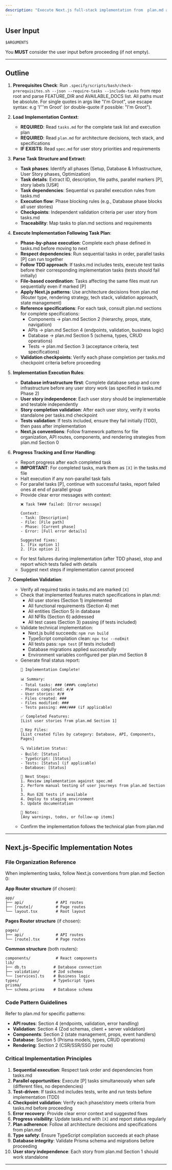```yaml
---
description: "Execute Next.js full-stack implementation from  plan.md and tasks.md"
---
```


## User Input

```text
$ARGUMENTS
```

You **MUST** consider the user input before proceeding (if not empty).

---

## Outline

1. **Prerequisites Check**: Run `.specify/scripts/bash/check-prerequisites.sh --json --require-tasks --include-tasks` from repo root and parse FEATURE_DIR and AVAILABLE_DOCS list. All paths must be absolute. For single quotes in args like "I'm Groot", use escape syntax: e.g 'I'\''m Groot' (or double-quote if possible: "I'm Groot").

2. **Load Implementation Context**:
   - **REQUIRED**: Read `tasks.md` for the complete task list and execution plan
   - **REQUIRED**: Read `plan.md` for architecture decisions, tech stack, and specifications
   - **IF EXISTS**: Read `spec.md` for user story priorities and requirements

4. **Parse Task Structure and Extract**:
   - **Task phases**: Identify all phases (Setup, Database & Infrastructure, User Story phases, Optimization)
   - **Task details**: Extract ID, description, file paths, parallel markers [P], story labels [US#]
   - **Task dependencies**: Sequential vs parallel execution rules from tasks.md
   - **Execution flow**: Phase blocking rules (e.g., Database phase blocks all user stories)
   - **Checkpoints**: Independent validation criteria per user story from tasks.md
   - **Traceability**: Map tasks to plan.md sections and requirements

5. **Execute Implementation Following Task Plan**:
   - **Phase-by-phase execution**: Complete each phase defined in tasks.md before moving to next
   - **Respect dependencies**: Run sequential tasks in order, parallel tasks [P] can run together
   - **Follow TDD approach**: If tasks.md includes tests, execute test tasks before their corresponding implementation tasks (tests should fail initially)
   - **File-based coordination**: Tasks affecting the same files must run sequentially even if marked [P]
   - **Apply Next.js patterns**: Use architecture decisions from plan.md (Router type, rendering strategy, tech stack, validation approach, state management)
   - **Reference specifications**: For each task, consult plan.md sections for complete specifications:
     * Components → plan.md Section 2 (hierarchy, props, state, navigation)
     * APIs → plan.md Section 4 (endpoints, validation, business logic)
     * Database → plan.md Section 5 (schema, types, CRUD operations)
     * Tests → plan.md Section 3 (acceptance criteria, test specifications)
   - **Validation checkpoints**: Verify each phase completion per tasks.md checkpoint criteria before proceeding

6. **Implementation Execution Rules**:
   - **Database infrastructure first**: Complete database setup and core infrastructure before any user story work (as specified in tasks.md Phase 2)
   - **User story independence**: Each user story should be implementable and testable independently
   - **Story completion validation**: After each user story, verify it works standalone per tasks.md checkpoint
   - **Tests validation**: If tests included, ensure they fail initially (TDD), then pass after implementation
   - **Next.js conventions**: Follow framework patterns for file organization, API routes, components, and rendering strategies from plan.md Section 0

7. **Progress Tracking and Error Handling**:
   - Report progress after each completed task
   - **IMPORTANT**: For completed tasks, mark them as `[X]` in the tasks.md file
   - Halt execution if any non-parallel task fails
   - For parallel tasks [P], continue with successful tasks, report failed ones at end of parallel group
   - Provide clear error messages with context:
     ```
     ❌ Task T### failed: [Error message]
     
     Context:
     - Task: [Description]
     - File: [File path]
     - Phase: [Current phase]
     - Error: [Full error details]
     
     Suggested fixes:
     1. [Fix option 1]
     2. [Fix option 2]
     ```
   - For test failures during implementation (after TDD phase), stop and report which tests failed with details
   - Suggest next steps if implementation cannot proceed

8. **Completion Validation**:
   - Verify all required tasks in tasks.md are marked `[X]`
   - Check that implemented features match specifications in plan.md:
     * All user stories (Section 1) implemented
     * All functional requirements (Section 4) met
     * All entities (Section 5) in database
     * All NFRs (Section 6) addressed
     * All test cases (Section 3) passing (if tests included)
   - Validate technical implementation:
     * Next.js build succeeds: `npm run build`
     * TypeScript compilation clean: `npx tsc --noEmit`
     * All tests pass: `npm test` (if tests included)
     * Database migrations applied successfully
     * Environment variables configured per plan.md Section 8
   - Generate final status report:
     ```
     🎉 Implementation Complete!
     
     📊 Summary:
     - Total tasks: ### (###% complete)
     - Phases completed: #/#
     - User stories: #/#
     - Files created: ###
     - Files modified: ###
     - Tests passing: ###/### (if applicable)
     
     ✅ Completed Features:
     [List user stories from plan.md Section 1]
     
     📁 Key Files:
     [List created files by category: Database, API, Components, Pages]
     
     🔍 Validation Status:
     - Build: [Status]
     - TypeScript: [Status]
     - Tests: [Status] (if applicable)
     - Database: [Status]
     
     🚀 Next Steps:
     1. Review implementation against spec.md
     2. Perform manual testing of user journeys from plan.md Section 1
     3. Run E2E tests if available
     4. Deploy to staging environment
     5. Update documentation
     
     📝 Notes:
     [Any warnings, todos, or follow-up items]
     ```
   - Confirm the implementation follows the technical plan from plan.md

---

## Next.js-Specific Implementation Notes

### File Organization Reference
When implementing tasks, follow Next.js conventions from plan.md Section 0:

**App Router structure** (if chosen):
```
app/
├── api/              # API routes
├── [route]/          # Page routes
└── layout.tsx        # Root layout
```

**Pages Router structure** (if chosen):
```
pages/
├── api/              # API routes
└── [route].tsx       # Page routes
```

**Common structure** (both routers):
```
components/           # React components
lib/
├── db.ts            # Database connection
├── validation/      # Zod schemas
└── [services].ts    # Business logic
types/               # TypeScript types
prisma/
└── schema.prisma    # Database schema
```

### Code Pattern Guidelines

Refer to plan.md for specific patterns:
- **API routes**: Section 4 (endpoints, validation, error handling)
- **Validation**: Section 4 (Zod schemas, client + server validation)
- **Components**: Section 2 (state management, props, event handlers)
- **Database**: Section 5 (Prisma models, types, CRUD operations)
- **Rendering**: Section 2 (CSR/SSR/SSG per route)

### Critical Implementation Principles

1. **Sequential execution**: Respect task order and dependencies from tasks.md
2. **Parallel opportunities**: Execute [P] tasks simultaneously when safe (different files, no dependencies)
3. **Test-driven**: If tasks.md includes tests, write and run tests before implementation (TDD)
4. **Checkpoint validation**: Verify each phase/story meets criteria from tasks.md before proceeding
5. **Error recovery**: Provide clear error context and suggested fixes
6. **Progress visibility**: Update tasks.md with `[X]` and report status regularly
7. **Plan adherence**: Follow all architecture decisions and specifications from plan.md
8. **Type safety**: Ensure TypeScript compilation succeeds at each phase
9. **Database integrity**: Validate Prisma schema and migrations before proceeding
10. **User story independence**: Each story from plan.md Section 1 should work standalone

---
